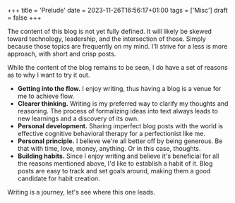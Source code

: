 +++
title = 'Prelude'
date = 2023-11-26T16:56:17+01:00
tags = ['Misc']
draft = false
+++

The content of this blog is not yet fully defined. It will likely be skewed toward technology, leadership, and the intersection of those. Simply because those topics are frequently on my mind. I'll strive for a less is more approach, with short and crisp posts.

While the content of the blog remains to be seen, I do have a set of reasons as to why I want to try it out.

- **Getting into the flow.** I enjoy writing, thus having a blog is a venue for me to achieve flow.
- **Clearer thinking.** Writing is my preferred way to clarify my thoughts and reasoning. The process of formalizing ideas into text always leads to new learnings and a discovery of its own.
- **Personal development.** Sharing imperfect blog posts with the world is effective cognitive behavioral therapy for a perfectionist like me.
- **Personal principle.** I believe we're all better off by being generous. Be that with time, love, money, anything. Or in this case, thoughts.
- **Building habits.** Since I enjoy writing and believe it's beneficial for all the reasons mentioned above, I'd like to establish a habit of it. Blog posts are easy to track and set goals around, making them a good candidate for habit creation.

Writing is a journey, let's see where this one leads.
